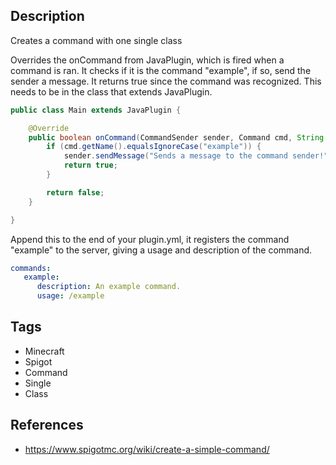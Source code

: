 ## Description
Creates a command with one single class

Overrides the onCommand from JavaPlugin, which is fired when a command is ran. It checks if it is the command "example", if so, send the sender a message. It returns true since the command was recognized. This needs to be in the class that extends JavaPlugin.
```Java
public class Main extends JavaPlugin {

    @Override
    public boolean onCommand(CommandSender sender, Command cmd, String label, String[] args) {
        if (cmd.getName().equalsIgnoreCase("example")) {
            sender.sendMessage("Sends a message to the command sender!");
            return true;
        }

        return false;
    }

}
```

Append this to the end of your plugin.yml, it registers the command "example" to the server, giving a usage and description of the command.
```YAML
commands:
   example:
      description: An example command.
      usage: /example
```

## Tags
+ Minecraft
+ Spigot
+ Command
+ Single
+ Class

## References
+ https://www.spigotmc.org/wiki/create-a-simple-command/
